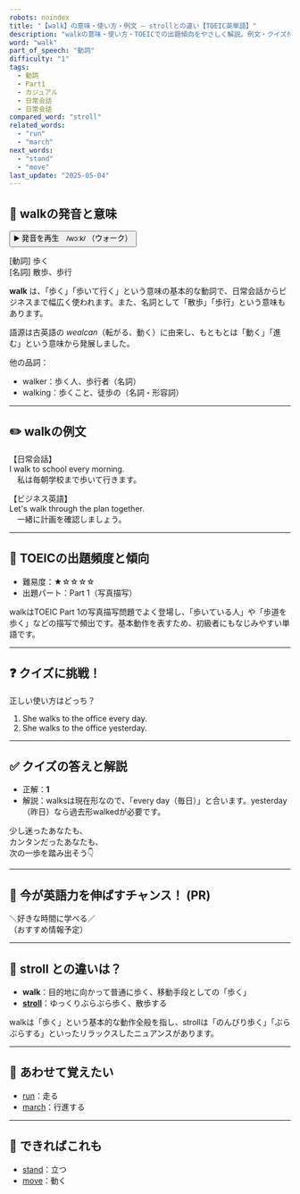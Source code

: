 ```yaml
---
robots: noindex
title: "【walk】の意味・使い方・例文 ― strollとの違い【TOEIC英単語】"
description: "walkの意味・使い方・TOEICでの出題傾向をやさしく解説。例文・クイズ付きでstrollとの違いもわかりやすく学べます。"
word: "walk"
part_of_speech: "動詞"
difficulty: "1"
tags:
  - 動詞
  - Part1
  - カジュアル
  - 日常会話
  - 日常会話
compared_word: "stroll"
related_words:
  - "run"
  - "march"
next_words:
  - "stand"
  - "move"
last_update: "2025-05-04"
---
```


## 🔰 walkの発音と意味

<button class="play-audio" onclick="playTTS('walk')">
  <span class="play-audio-main">
    ▶️ 発音を再生　/wɔːk/
  </span>
  <span class="play-audio-sub">
    （ウォーク）
  </span>
</button>

[動詞] 歩く  
[名詞] 散歩、歩行

**walk** は、「歩く」「歩いて行く」という意味の基本的な動詞で、日常会話からビジネスまで幅広く使われます。また、名詞として「散歩」「歩行」という意味もあります。

語源は古英語の *wealcan*（転がる、動く）に由来し、もともとは「動く」「進む」という意味から発展しました。

他の品詞：  
- walker：歩く人、歩行者（名詞）
- walking：歩くこと、徒歩の（名詞・形容詞）

---

## ✏️ walkの例文

【日常会話】  
I walk to school every morning.  
　私は毎朝学校まで歩いて行きます。

【ビジネス英語】  
Let's walk through the plan together.  
　一緒に計画を確認しましょう。

---

## 🎯 TOEICの出題頻度と傾向

- 難易度：★☆☆☆☆
- 出題パート：Part 1（写真描写）

walkはTOEIC Part 1の写真描写問題でよく登場し、「歩いている人」や「歩道を歩く」などの描写で頻出です。基本動作を表すため、初級者にもなじみやすい単語です。

---

## ❓ クイズに挑戦！

正しい使い方はどっち？

1. She walks to the office every day.  
2. She walks to the office yesterday.

---

## ✅ クイズの答えと解説

- 正解：**1**
- 解説：walksは現在形なので、「every day（毎日）」と合います。yesterday（昨日）なら過去形walkedが必要です。

少し迷ったあなたも、  
カンタンだったあなたも、  
次の一歩を踏み出そう👇️

---

## 🚀 今が英語力を伸ばすチャンス！ (PR)

<div class="info-center">
＼好きな時間に学べる／<br>  
（おすすめ情報予定）
</div>

---

## 🤔  stroll との違いは？

- **walk**：目的地に向かって普通に歩く、移動手段としての「歩く」
- **[stroll](/word/stroll)**：ゆっくりぶらぶら歩く、散歩する

walkは「歩く」という基本的な動作全般を指し、strollは「のんびり歩く」「ぶらぶらする」といったリラックスしたニュアンスがあります。

---

## 🧩 あわせて覚えたい

- [run](/word/run)：走る
- [march](/word/march)：行進する

---

## 📖 できればこれも

- [stand](/word/stand)：立つ
- [move](/word/move)：動く

<!-- cvid: aid20_bid36 -->
